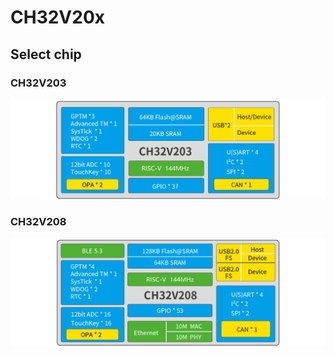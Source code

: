
# CH32V20x

## Select chip

### CH32V203
[![CH32V203](image/system_CH32V203.png)](README_CH32V203.md)

### CH32V208
[![CH32V208](image/system_CH32V208.png)](README_CH32V208.md)
